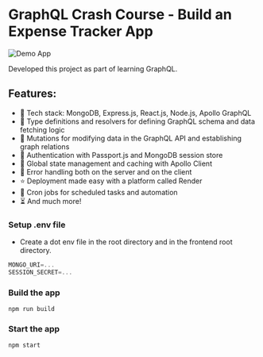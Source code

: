 # GraphQL Crash Course - Build an Expense Tracker App

![Demo App](https://i.ibb.co/WHyMscm/Screenshot-42.png)

Developed this project as part of learning GraphQL.

## Features:

-   🌟 Tech stack: MongoDB, Express.js, React.js, Node.js, Apollo GraphQL
-   📝 Type definitions and resolvers for defining GraphQL schema and data fetching logic
-   🔄 Mutations for modifying data in the GraphQL API and establishing graph relations
-   🎃 Authentication with Passport.js and MongoDB session store
-   🚀 Global state management and caching with Apollo Client
-   🐞 Error handling both on the server and on the client
-   ⭐ Deployment made easy with a platform called Render
-   👾 Cron jobs for scheduled tasks and automation
-   ⏳ And much more!

### Setup .env file

- Create a dot env file in the root directory and in the frontend root directory.

```js
MONGO_URI=...
SESSION_SECRET=...
```

### Build the app

```shell
npm run build
```

### Start the app

```shell
npm start
```

